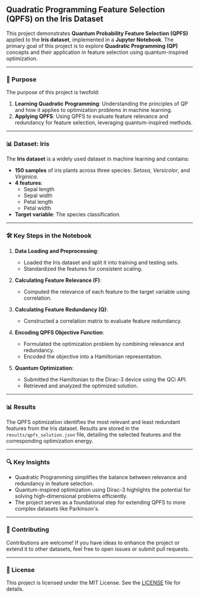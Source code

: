## Quadratic Programming Feature Selection (QPFS) on the Iris Dataset

This project demonstrates **Quantum Probability Feature Selection (QPFS)** applied to the **Iris dataset**, implemented in a **Jupyter Notebook**. The primary goal of this project is to explore **Quadratic Programming (QP)** concepts and their application in feature selection using quantum-inspired optimization.

---

### 🚀 Purpose

The purpose of this project is twofold:

1. **Learning Quadratic Programming**: Understanding the principles of QP and how it applies to optimization problems in machine learning.
2. **Applying QPFS**: Using QPFS to evaluate feature relevance and redundancy for feature selection, leveraging quantum-inspired methods.

---

### 📊 Dataset: Iris

The **Iris dataset** is a widely used dataset in machine learning and contains:

- **150 samples** of iris plants across three species: *Setosa*, *Versicolor*, and *Virginica*.
- **4 features**:
  - Sepal length
  - Sepal width
  - Petal length
  - Petal width
- **Target variable**: The species classification.

---

### 🛠️ Key Steps in the Notebook

1. **Data Loading and Preprocessing**:
   - Loaded the Iris dataset and split it into training and testing sets.
   - Standardized the features for consistent scaling.

2. **Calculating Feature Relevance (F)**:
   - Computed the relevance of each feature to the target variable using correlation.

3. **Calculating Feature Redundancy (Q)**:
   - Constructed a correlation matrix to evaluate feature redundancy.

4. **Encoding QPFS Objective Function**:
   - Formulated the optimization problem by combining relevance and redundancy.
   - Encoded the objective into a Hamiltonian representation.

5. **Quantum Optimization**:
   - Submitted the Hamiltonian to the Dirac-3 device using the QCi API.
   - Retrieved and analyzed the optimized solution.

---

### 📊 Results

The QPFS optimization identifies the most relevant and least redundant features from the Iris dataset. Results are stored in the `results/qpfs_solution.json` file, detailing the selected features and the corresponding optimization energy.

---

### 🔍 Key Insights

- Quadratic Programming simplifies the balance between relevance and redundancy in feature selection.
- Quantum-inspired optimization using Dirac-3 highlights the potential for solving high-dimensional problems efficiently.
- The project serves as a foundational step for extending QPFS to more complex datasets like Parkinson's.

---

### 🤝 Contributing

Contributions are welcome! If you have ideas to enhance the project or extend it to other datasets, feel free to open issues or submit pull requests.

---

### 📜 License

This project is licensed under the MIT License. See the [LICENSE](LICENSE) file for details.
